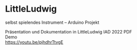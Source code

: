 # LittleLudwig
selbst spielendes Instrument – Arduino Projekt 

Präsentation und Dokumentation 
in LittleLudwig IAD 2022 PDF<br>
Demo <br>
https://youtu.be/pjhdhrTtvgE
